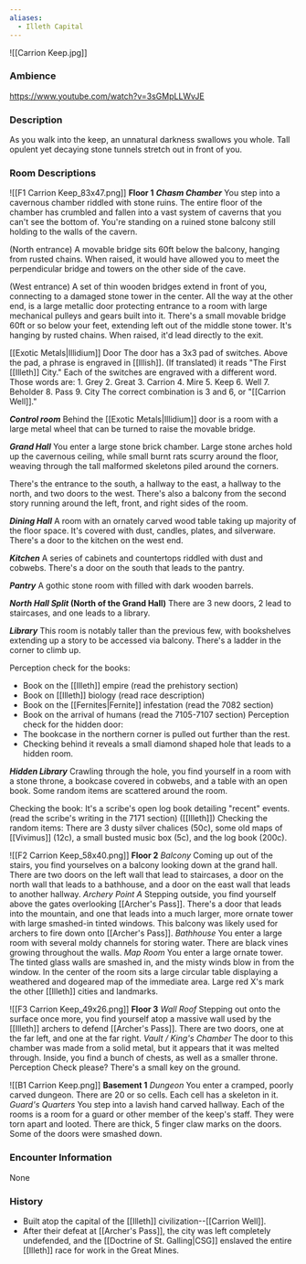 ```yaml
---
aliases:
  - Illeth Capital
---
```

![[Carrion Keep.jpg]]
### Ambience
https://www.youtube.com/watch?v=3sGMpLLWvJE

### Description
As you walk into the keep, an unnatural darkness swallows you whole. Tall opulent yet decaying stone tunnels stretch out in front of you.

### Room Descriptions
![[F1 Carrion Keep_83x47.png]]
**Floor 1**
***Chasm Chamber***
You step into a cavernous chamber riddled with stone ruins. The entire floor of the chamber has crumbled and fallen into a vast system of caverns that you can't see the bottom of. You're standing on a ruined stone balcony still holding to the walls of the cavern. 

(North entrance)
A movable bridge sits 60ft below the balcony, hanging from rusted chains. When raised, it would have allowed you to meet the perpendicular bridge and towers on the other side of the cave. 

(West entrance)
A set of thin wooden bridges extend in front of you, connecting to a damaged stone tower in the center. All the way at the other end, is a large metallic door protecting entrance to a room with large mechanical pulleys and gears built into it. 
There's a small movable bridge 60ft or so below your feet, extending left out of the middle stone tower. It's hanging by rusted chains. When raised, it'd lead directly to the exit. 

[[Exotic Metals|Illidium]] Door
The door has a 3x3 pad of switches. Above the pad, a phrase is engraved in [[Illish]].
	(If translated) it reads "The First [[Illeth]] City." Each of the switches are engraved with a different word. Those words are:
		1. Grey
		2. Great
		3. Carrion
		4. Mire
		5. Keep
		6. Well
		7. Beholder
		8. Pass
		9. City
The correct combination is 3 and 6, or "[[Carrion Well]]."

***Control room***
Behind the [[Exotic Metals|Illidium]] door is a room with a large metal wheel that can be turned to raise the movable bridge. 

***Grand Hall***
You enter a large stone brick chamber. Large stone arches hold up the cavernous ceiling, while small burnt rats scurry around the floor, weaving through the tall malformed skeletons piled around the corners.

There's the entrance to the south, a hallway to the east, a hallway to the north, and two doors to the west. There's also a balcony from the second story running around the left, front, and right sides of the room. 

***Dining Hall***
A room with an ornately carved wood table taking up majority of the floor space. It's covered with dust, candles, plates, and silverware. There's a door to the kitchen on the west end. 

***Kitchen***
A series of cabinets and countertops riddled with dust and cobwebs. There's a door on the south that leads to the pantry.

***Pantry***
A gothic stone room with filled with dark wooden barrels.

***North Hall Split* (North of the Grand Hall)**
There are 3 new doors, 2 lead to staircases, and one leads to a library.

***Library***
This room is notably taller than the previous few, with bookshelves extending up a story to be accessed via balcony. There's a ladder in the corner to climb up. 

Perception check for the books:
- Book on the [[Illeth]] empire (read the prehistory section)
- Book on [[Illeth]] biology (read race description)
- Book on the [[Fernites|Fernite]] infestation (read the 7082 section)
- Book on the arrival of humans (read the 7105-7107 section)
Perception check for the hidden door:
- The bookcase in the northern corner is pulled out further than the rest.
- Checking behind it reveals a small diamond shaped hole that leads to a hidden room.

***Hidden Library***
Crawling through the hole, you find yourself in a room with a stone throne, a bookcase covered in cobwebs, and a table with an open book. Some random items are scattered around the room.

Checking the book:
	It's a scribe's open log book detailing "recent" events. (read the scribe's writing in the 7171 section) ([[Illeth]])
Checking the random items:
	There are 3 dusty silver chalices (50c), some old maps of [[Vivimus]] (12c), a small busted music box (5c), and the log book (200c).  

![[F2 Carrion Keep_58x40.png]]
**Floor 2**
*Balcony*
	Coming up out of the stairs, you find yourselves on a balcony looking down at the grand hall. There are two doors on the left wall that lead to staircases, a door on the north wall that leads to a bathhouse, and a door on the east wall that leads to another hallway. 
*Archery Point A*
	Stepping outside, you find yourself above the gates overlooking [[Archer's Pass]]. There's a door that leads into the mountain, and one that leads into a much larger, more ornate tower with large smashed-in tinted windows.
	This balcony was likely used for archers to fire down onto [[Archer's Pass]]. 
*Bathhouse*
	You enter a large room with several moldy channels for storing water. There are black vines growing throughout the walls. 
*Map Room*
	You enter a large ornate tower. The tinted glass walls are smashed in, and the misty winds blow in from the window. In the center of the room sits a large circular table displaying a weathered and dogeared map of the immediate area. Large red X's mark the other [[Illeth]] cities and landmarks. 

![[F3 Carrion Keep_49x26.png]]
**Floor 3**
*Wall Roof*
	Stepping out onto the surface once more, you find yourself atop a massive wall used by the [[Illeth]] archers to defend [[Archer's Pass]]. 
	There are two doors, one at the far left, and one at the far right.
*Vault / King's Chamber*
	The door to this chamber was made from a solid metal, but it appears that it was melted through. Inside, you find a bunch of chests, as well as a smaller throne. 
		Perception Check please?
			There's a small key on the ground. 

![[B1 Carrion Keep.png]]
**Basement 1**
*Dungeon*
	You enter a cramped, poorly carved dungeon. There are 20 or so cells. Each cell has a skeleton in it.
*Guard's Quarters*
	You step into a lavish hand carved hallway. Each of the rooms is a room for a guard or other member of the keep's staff. They were torn apart and looted. There are thick, 5 finger claw marks on the doors. Some of the doors were smashed down. 
### Encounter Information
None

### History
- Built atop the capital of the [[Illeth]] civilization--[[Carrion Well]].
- After their defeat at [[Archer's Pass]], the city was left completely undefended, and the [[Doctrine of St. Galling|CSG]] enslaved the entire [[Illeth]] race for work in the Great Mines.